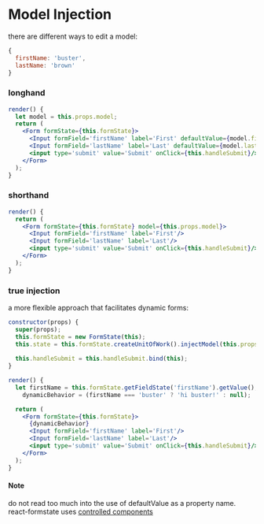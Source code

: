 # Model Injection

there are different ways to edit a model:

```jsx
{
  firstName: 'buster',
  lastName: 'brown'
}
```

### longhand

```jsx
render() {
  let model = this.props.model;
  return (
    <Form formState={this.formState}>
      <Input formField='firstName' label='First' defaultValue={model.firstName}/>
      <Input formField='lastName' label='Last' defaultValue={model.lastName}/>
      <input type='submit' value='Submit' onClick={this.handleSubmit}/>
    </Form>
  );
}
```

### shorthand

```jsx
render() {
  return (
    <Form formState={this.formState} model={this.props.model}>
      <Input formField='firstName' label='First'/>
      <Input formField='lastName' label='Last'/>
      <input type='submit' value='Submit' onClick={this.handleSubmit}/>
    </Form>
  );
}
```

### true injection

a more flexible approach that facilitates dynamic forms:

```jsx
constructor(props) {
  super(props);
  this.formState = new FormState(this);
  this.state = this.formState.createUnitOfWork().injectModel(this.props.model);
  
  this.handleSubmit = this.handleSubmit.bind(this);
}

render() {
  let firstName = this.formState.getFieldState('firstName').getValue(),
    dynamicBehavior = (firstName === 'buster' ? 'hi buster!' : null);

  return (
    <Form formState={this.formState}>
      {dynamicBehavior}
      <Input formField='firstName' label='First'/>
      <Input formField='lastName' label='Last'/>
      <input type='submit' value='Submit' onClick={this.handleSubmit}/>
    </Form>
  );
}
```

#### Note

do not read too much into the use of defaultValue as a property name. react-formstate uses [controlled components](https://facebook.github.io/react/docs/forms.html#controlled-components)
